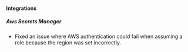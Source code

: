 
#### Integrations

##### Aws Secrets Manager

- Fixed an issue where AWS authentication could fail when assuming a role because the region was set incorrectly.
